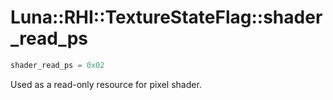 # Luna::RHI::TextureStateFlag::shader_read_ps

```c++
shader_read_ps = 0x02
```

Used as a read-only resource for pixel shader. 

